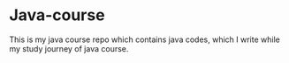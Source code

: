 # Java-course
This is my java course repo which contains java codes, which I write while my study journey of java course.
